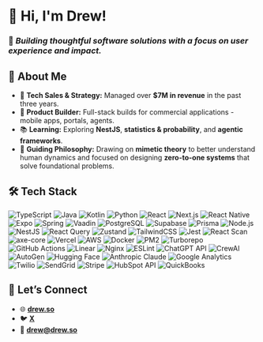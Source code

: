 # 👋 Hi, I'm Drew!
### 🚀 *Building thoughtful software solutions with a focus on user experience and impact.*

## 🧠 **About Me**

- 💼 **Tech Sales & Strategy:** Managed over **$7M in revenue** in the past three years.  
- 📱 **Product Builder:** Full-stack builds for commercial applications - mobile apps, portals, agents.
- 📚 **Learning:** Exploring **NestJS**, **statistics & probability**, and **agentic frameworks**.  
- 🧭 **Guiding Philosophy:** Drawing on **mimetic theory** to better understand human dynamics and focused on designing **zero-to-one systems** that solve foundational problems.

## 🛠️ **Tech Stack**
![TypeScript](https://img.shields.io/badge/Language-TypeScript-3178C6?logo=typescript&logoColor=white)
![Java](https://img.shields.io/badge/Language-Java-007396?logo=java&logoColor=white)
![Kotlin](https://img.shields.io/badge/Language-Kotlin-0095D5?logo=kotlin&logoColor=white)
![Python](https://img.shields.io/badge/Language-Python-3776AB?logo=python&logoColor=white)
![React](https://img.shields.io/badge/Frontend-React-61DAFB?logo=react)
![Next.js](https://img.shields.io/badge/Framework-Next.js-000000?logo=next.js)
![React Native](https://img.shields.io/badge/Mobile-React%20Native-61DAFB?logo=react&logoColor=black)
![Expo](https://img.shields.io/badge/Mobile%20Framework-Expo-000020?logo=expo&logoColor=white)
![Spring](https://img.shields.io/badge/Backend-Spring-6DB33F?logo=spring&logoColor=white)
![Vaadin](https://img.shields.io/badge/Framework-Vaadin-00B4F0?logo=vaadin&logoColor=white)
![PostgreSQL](https://img.shields.io/badge/Database-PostgreSQL-4169E1?logo=postgresql&logoColor=white)
![Supabase](https://img.shields.io/badge/Database-Supabase-3ECF8E?logo=supabase)
![Prisma](https://img.shields.io/badge/ORM-Prisma-2D3748?logo=prisma&logoColor=white)
![Node.js](https://img.shields.io/badge/Backend-Node.js-339933?logo=node.js)
![NestJS](https://img.shields.io/badge/Backend-NestJS-E0234E?logo=nestjs&logoColor=white)
![React Query](https://img.shields.io/badge/Async%20State-React%20Query-FF4154?logo=react-query&logoColor=white)
![Zustand](https://img.shields.io/badge/State%20Management-Zustand-FF9900?logo=zustand)
![TailwindCSS](https://img.shields.io/badge/UI-TailwindCSS-38B2AC?logo=tailwindcss)
![Jest](https://img.shields.io/badge/Testing-Jest-C21325?logo=jest&logoColor=white)
![React Scan](https://img.shields.io/badge/Memoization-react--scan-61DAFB?logo=react&logoColor=white)
![axe-core](https://img.shields.io/badge/Accessibility-axe--core-663399?logo=accessibility&logoColor=white)
![Vercel](https://img.shields.io/badge/Hosting-Vercel-000000?logo=vercel&logoColor=white)
![AWS](https://img.shields.io/badge/Cloud-AWS-FF9900?logo=amazonaws&logoColor=white)
![Docker](https://img.shields.io/badge/Container-Docker-2496ED?logo=docker&logoColor=white)
![PM2](https://img.shields.io/badge/Process%20Manager-PM2-2F5A78?logo=pm2&logoColor=white)
![Turborepo](https://img.shields.io/badge/Monorepo-Turborepo-000000?logo=turborepo&logoColor=white)
![GitHub Actions](https://img.shields.io/badge/CI/CD-GitHub%20Actions-2088FF?logo=github-actions&logoColor=white)
![Linear](https://img.shields.io/badge/Project%20Management-Linear-5E6AD2?logo=linear&logoColor=white)
![Nginx](https://img.shields.io/badge/Server-Nginx-269539?logo=nginx&logoColor=white)
![ESLint](https://img.shields.io/badge/Linting-ESLint-4B32C3?logo=eslint&logoColor=white)
![ChatGPT API](https://img.shields.io/badge/AI-ChatGPT%20API-25A162?logo=openai&logoColor=white)
![CrewAI](https://img.shields.io/badge/AI%20Agents-CrewAI-6E56CF?logo=ai&logoColor=white)
![AutoGen](https://img.shields.io/badge/AI%20Agents-AutoGen-2E2E2E?logo=openai&logoColor=white)
![Hugging Face](https://img.shields.io/badge/AI-Hugging%20Face-FFD34E?logo=huggingface&logoColor=black)
![Anthropic Claude](https://img.shields.io/badge/AI-Anthropic%20Claude-000000?logo=anthropic&logoColor=white)
![Google Analytics](https://img.shields.io/badge/Analytics-Google%20Analytics-E37400?logo=google-analytics&logoColor=white)
![Twilio](https://img.shields.io/badge/API-Twilio-F22F46?logo=twilio&logoColor=white)
![SendGrid](https://img.shields.io/badge/Email-SendGrid-00B7FF?logo=sendgrid&logoColor=white)
![Stripe](https://img.shields.io/badge/Payments-Stripe-008CDD?logo=stripe&logoColor=white)
![HubSpot API](https://img.shields.io/badge/Integration-HubSpot%20API-FF7A59?logo=hubspot&logoColor=white)
![QuickBooks](https://img.shields.io/badge/Reporting-QuickBooks-2CA01C?logo=intuitquickbooks&logoColor=white)

## 🤝 **Let’s Connect**
- 🌐 [**drew.so**](https://drew.so)  
- 🐦 [**X**](https://x.com/drewsowhat)  
- 📧 **drew@drew.so**
